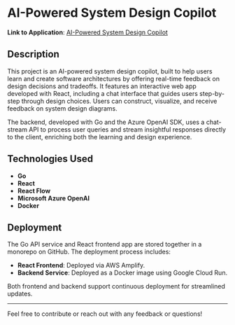 # AI-Powered System Design Copilot

**Link to Application**: [AI-Powered System Design Copilot](https://main.d2oq7odcbvfay0.amplifyapp.com/)

## Description

This project is an AI-powered system design copilot, built to help users learn and create software architectures by offering real-time feedback on design decisions and tradeoffs. It features an interactive web app developed with React, including a chat interface that guides users step-by-step through design choices. Users can construct, visualize, and receive feedback on system design diagrams.

The backend, developed with Go and the Azure OpenAI SDK, uses a chat-stream API to process user queries and stream insightful responses directly to the client, enriching both the learning and design experience.

## Technologies Used

- **Go**
- **React**
- **React Flow**
- **Microsoft Azure OpenAI**
- **Docker**

## Deployment

The Go API service and React frontend app are stored together in a monorepo on GitHub. The deployment process includes:

- **React Frontend**: Deployed via AWS Amplify.
- **Backend Service**: Deployed as a Docker image using Google Cloud Run.

Both frontend and backend support continuous deployment for streamlined updates.

---

Feel free to contribute or reach out with any feedback or questions!
